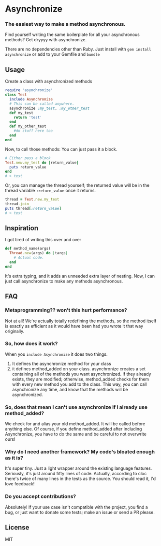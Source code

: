 # Asynchronize
### The easiest way to make a method asynchronous.

Find yourself writing the same boilerplate for all your asynchronous methods?
Get dryyyy with asynchronize.

There are no dependencies other than Ruby.
Just install with `gem install asynchronize` or add to your Gemfile and `bundle`

## Usage
Create a class with asynchronized methods
```Ruby
require 'asynchronize'
class Test
  include Asynchronize
  # This can be called anywhere.
  asynchronize :my_test, :my_other_test
  def my_test
    return 'test'
  end
  def my_other_test
    #do stuff here too
  end
end
```

Now, to call those methods:
You can just pass it a block.
```Ruby
# Either pass a block
Test.new.my_test do |return_value|
  puts return_value
end
# > test
```

Or, you can manage the thread yourself; the returned value will be in the thread
variable `:return_value` once it returns.
```Ruby
thread = Test.new.my_test
thread.join
puts thread[:return_value]
# > test
```

## Inspiration
I got tired of writing this over and over
```Ruby
def method_name(args)
  Thread.new(args) do |targs|
    # Actual code.
  end
end
```
It's extra typing, and it adds an unneeded extra layer of nesting.
Now, I can just call asynchronize to make any methods asynchronous.

## FAQ
### Metaprogramming?? won't this hurt performance?
Not at all! We're actually totally redefining the methods, so the method itself
is exactly as efficient as it would have been had you wrote it that way
originally.

### So, how does it work?
When you `include Asynchronize` it does two things.
1. It defines the asynchronize method for your class
2. it defines method_added on your class.
asynchronize creates a set containing all of the methods you want asynchronized.
If they already exists, they are modified; otherwise, method_added checks for
them with every new method you add to the class.
This way, you can call asynchronize any time, and know that the methods will
be asynchronized.

### So, does that mean I can't use asynchronize if I already use method_added?
We check for and alias your old method_added. It will be called before
anything else. Of course, if you define method_added after including
Asynchronize, you have to do the same and be careful to not overwrite ours!

### Why do I need another framework? My code's bloated enough as it is?
It's super tiny. Just a light wrapper around the existing language features.
Seriously, it's just around fifty lines of code. Actually, according to cloc
there's twice of many lines in the tests as the source.
You should read it, I'd love feedback!

### Do you accept contributions?
Absolutely! If your use case isn't compatible with the project, you find a
bug, or just want to donate some tests; make an issue or send a PR please.

## License
MIT
